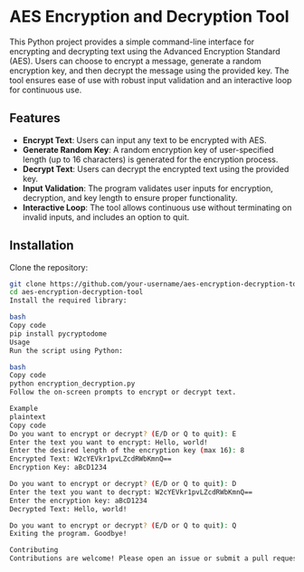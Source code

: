 # AES Encryption and Decryption Tool

This Python project provides a simple command-line interface for encrypting and decrypting text using the Advanced Encryption Standard (AES). Users can choose to encrypt a message, generate a random encryption key, and then decrypt the message using the provided key. The tool ensures ease of use with robust input validation and an interactive loop for continuous use.

## Features

- **Encrypt Text**: Users can input any text to be encrypted with AES.
- **Generate Random Key**: A random encryption key of user-specified length (up to 16 characters) is generated for the encryption process.
- **Decrypt Text**: Users can decrypt the encrypted text using the provided key.
- **Input Validation**: The program validates user inputs for encryption, decryption, and key length to ensure proper functionality.
- **Interactive Loop**: The tool allows continuous use without terminating on invalid inputs, and includes an option to quit.

## Installation

Clone the repository:
```bash
git clone https://github.com/your-username/aes-encryption-decryption-tool.git
cd aes-encryption-decryption-tool
Install the required library:

bash
Copy code
pip install pycryptodome
Usage
Run the script using Python:

bash
Copy code
python encryption_decryption.py
Follow the on-screen prompts to encrypt or decrypt text.

Example
plaintext
Copy code
Do you want to encrypt or decrypt? (E/D or Q to quit): E
Enter the text you want to encrypt: Hello, world!
Enter the desired length of the encryption key (max 16): 8
Encrypted Text: W2cYEVkr1pvLZcdRWbKmnQ==
Encryption Key: aBcD1234

Do you want to encrypt or decrypt? (E/D or Q to quit): D
Enter the text you want to decrypt: W2cYEVkr1pvLZcdRWbKmnQ==
Enter the encryption key: aBcD1234
Decrypted Text: Hello, world!

Do you want to encrypt or decrypt? (E/D or Q to quit): Q
Exiting the program. Goodbye!

Contributing
Contributions are welcome! Please open an issue or submit a pull request for any changes or improvements.
